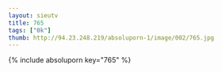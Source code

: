 ```yaml
--- 
layout: sieutv
title: 765
tags: ["0k"]
thumb: http://94.23.248.219/absoluporn-1/image/002/765.jpg
---
```

{% include absoluporn key="765" %} 
